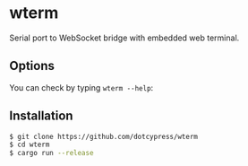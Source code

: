 # wterm

Serial port to WebSocket bridge with embedded web terminal.

## Options

You can check by typing `wterm --help`:

## Installation

```bash
$ git clone https://github.com/dotcypress/wterm
$ cd wterm
$ cargo run --release
```